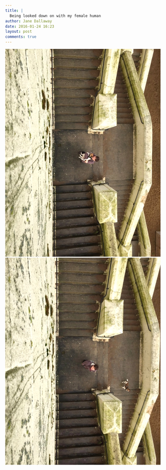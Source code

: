 ```yaml
---
title: |
  Being looked down on with my female human
author: Jane Dallaway
date: 2016-01-24 16:23
layout: post
comments: true
---
```


<div><a href="/media/tp_IMG_5943.JPG"><img src="/media/tp_thumb_IMG_5943.JPG" width="500" height="667"/></a></div><div><a href="/media/CNtp_FullSizeRender.jpg"><img src="/media/CNtp_thumb_FullSizeRender.jpg" width="500" height="665"/></a></div>



  


  

      
